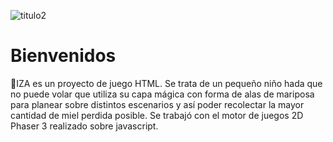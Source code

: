 ![titulo2](https://user-images.githubusercontent.com/63680674/204165083-f1cdd0a4-594b-4feb-94f1-22b54ca5173d.png)

 # Bienvenidos 

🦋IZA es un proyecto de juego HTML. Se trata de un pequeño niño hada que no puede volar que utiliza su capa mágica con forma de alas de mariposa para planear sobre distintos escenarios y así poder recolectar la mayor cantidad de miel perdida posible.
Se trabajó con el motor de juegos 2D Phaser 3 realizado sobre javascript.
